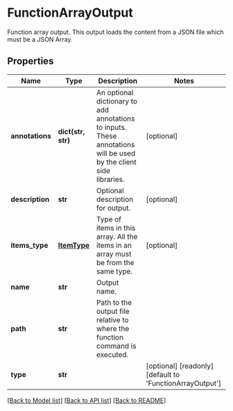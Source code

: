 # FunctionArrayOutput

Function array output.  This output loads the content from a JSON file which must be a JSON Array.
## Properties
Name | Type | Description | Notes
------------ | ------------- | ------------- | -------------
**annotations** | **dict(str, str)** | An optional dictionary to add annotations to inputs. These annotations will be used by the client side libraries. | [optional] 
**description** | **str** | Optional description for output. | [optional] 
**items_type** | [**ItemType**](ItemType.md) | Type of items in this array. All the items in an array must be from the same type. | [optional] 
**name** | **str** | Output name. | 
**path** | **str** | Path to the output file relative to where the function command is executed. | 
**type** | **str** |  | [optional] [readonly] [default to 'FunctionArrayOutput']

[[Back to Model list]](../README.md#documentation-for-models) [[Back to API list]](../README.md#documentation-for-api-endpoints) [[Back to README]](../README.md)


